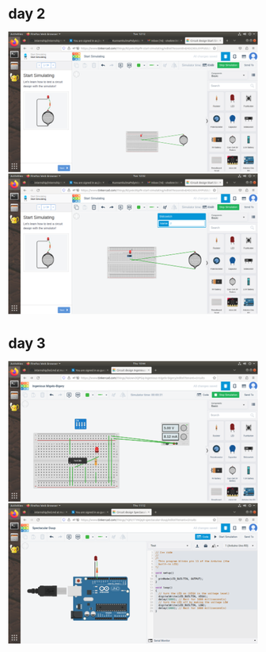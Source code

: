 # day 2
![no loading](https://github.com/vivek445566123/internship/blob/main/Screenshot%20from%202023-05-09%2012-12-06.png)
![no loading](https://github.com/vivek445566123/internship/blob/main/Screenshot%20from%202023-05-09%2012-32-41.png)
# day 3
![no loading](https://github.com/vivek445566123/internship/blob/main/Screenshot%20from%202023-05-11%2010-44-20.png)
![no loading](https://github.com/vivek445566123/internship/blob/main/Screenshot%20from%202023-05-11%2011-12-11.png)
